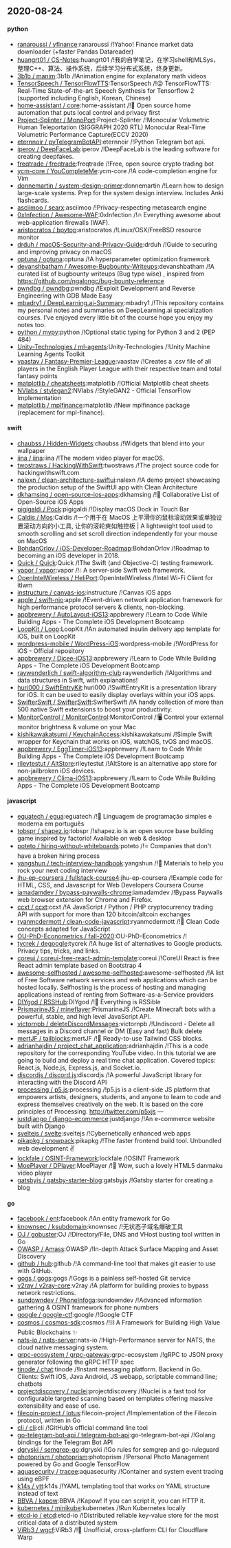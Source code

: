 ## 2020-08-24

#### python
* [ranaroussi / yfinance](https://github.com/ranaroussi/yfinance):ranaroussi /!Yahoo! Finance market data downloader (+faster Pandas Datareader)
* [huangrt01 / CS-Notes](https://github.com/huangrt01/CS-Notes):huangrt01 /!我的自学笔记，在学习shell和MLSys，整理C++、算法、操作系统，后续学习分布式系统，终身更新。
* [3b1b / manim](https://github.com/3b1b/manim):3b1b /!Animation engine for explanatory math videos
* [TensorSpeech / TensorFlowTTS](https://github.com/TensorSpeech/TensorFlowTTS):TensorSpeech /!😝
TensorFlowTTS: Real-Time State-of-the-art Speech Synthesis for Tensorflow 2 (supported including English, Korean, Chinese)
* [home-assistant / core](https://github.com/home-assistant/core):home-assistant /!🏡
Open source home automation that puts local control and privacy first
* [Project-Splinter / MonoPort](https://github.com/Project-Splinter/MonoPort):Project-Splinter /!Monocular Volumetric Human Teleportation (SIGGRAPH 2020 RTL) Monocular Real-Time Volumetric Performance Capture(ECCV 2020)
* [eternnoir / pyTelegramBotAPI](https://github.com/eternnoir/pyTelegramBotAPI):eternnoir /!Python Telegram bot api.
* [iperov / DeepFaceLab](https://github.com/iperov/DeepFaceLab):iperov /!DeepFaceLab is the leading software for creating deepfakes.
* [freqtrade / freqtrade](https://github.com/freqtrade/freqtrade):freqtrade /!Free, open source crypto trading bot
* [ycm-core / YouCompleteMe](https://github.com/ycm-core/YouCompleteMe):ycm-core /!A code-completion engine for Vim
* [donnemartin / system-design-primer](https://github.com/donnemartin/system-design-primer):donnemartin /!Learn how to design large-scale systems. Prep for the system design interview. Includes Anki flashcards.
* [asciimoo / searx](https://github.com/asciimoo/searx):asciimoo /!Privacy-respecting metasearch engine
* [0xInfection / Awesome-WAF](https://github.com/0xInfection/Awesome-WAF):0xInfection /!🔥
Everything awesome about web-application firewalls (WAF).
* [aristocratos / bpytop](https://github.com/aristocratos/bpytop):aristocratos /!Linux/OSX/FreeBSD resource monitor
* [drduh / macOS-Security-and-Privacy-Guide](https://github.com/drduh/macOS-Security-and-Privacy-Guide):drduh /!Guide to securing and improving privacy on macOS
* [optuna / optuna](https://github.com/optuna/optuna):optuna /!A hyperparameter optimization framework
* [devanshbatham / Awesome-Bugbounty-Writeups](https://github.com/devanshbatham/Awesome-Bugbounty-Writeups):devanshbatham /!A curated list of bugbounty writeups (Bug type wise) , inspired from https://github.com/ngalongc/bug-bounty-reference
* [pwndbg / pwndbg](https://github.com/pwndbg/pwndbg):pwndbg /!Exploit Development and Reverse Engineering with GDB Made Easy
* [mbadry1 / DeepLearning.ai-Summary](https://github.com/mbadry1/DeepLearning.ai-Summary):mbadry1 /!This repository contains my personal notes and summaries on DeepLearning.ai specialization courses. I've enjoyed every little bit of the course hope you enjoy my notes too.
* [python / mypy](https://github.com/python/mypy):python /!Optional static typing for Python 3 and 2 (PEP 484)
* [Unity-Technologies / ml-agents](https://github.com/Unity-Technologies/ml-agents):Unity-Technologies /!Unity Machine Learning Agents Toolkit
* [vaastav / Fantasy-Premier-League](https://github.com/vaastav/Fantasy-Premier-League):vaastav /!Creates a .csv file of all players in the English Player League with their respective team and total fantasy points
* [matplotlib / cheatsheets](https://github.com/matplotlib/cheatsheets):matplotlib /!Official Matplotlib cheat sheets
* [NVlabs / stylegan2](https://github.com/NVlabs/stylegan2):NVlabs /!StyleGAN2 - Official TensorFlow Implementation
* [matplotlib / mplfinance](https://github.com/matplotlib/mplfinance):matplotlib /!New mplfinance package (replacement for mpl-finance).

#### swift
* [chaubss / Hidden-Widgets](https://github.com/chaubss/Hidden-Widgets):chaubss /!Widgets that blend into your wallpaper
* [iina / iina](https://github.com/iina/iina):iina /!The modern video player for macOS.
* [twostraws / HackingWithSwift](https://github.com/twostraws/HackingWithSwift):twostraws /!The project source code for hackingwithswift.com
* [nalexn / clean-architecture-swiftui](https://github.com/nalexn/clean-architecture-swiftui):nalexn /!A demo project showcasing the production setup of the SwiftUI app with Clean Architecture
* [dkhamsing / open-source-ios-apps](https://github.com/dkhamsing/open-source-ios-apps):dkhamsing /!📱
Collaborative List of Open-Source iOS Apps
* [pigigaldi / Pock](https://github.com/pigigaldi/Pock):pigigaldi /!Display macOS Dock in Touch Bar
* [Caldis / Mos](https://github.com/Caldis/Mos):Caldis /!一个用于在 MacOS 上平滑你的鼠标滚动效果或单独设置滚动方向的小工具, 让你的滚轮爽如触控板 | A lightweight tool used to smooth scrolling and set scroll direction independently for your mouse on MacOS
* [BohdanOrlov / iOS-Developer-Roadmap](https://github.com/BohdanOrlov/iOS-Developer-Roadmap):BohdanOrlov /!Roadmap to becoming an iOS developer in 2018.
* [Quick / Quick](https://github.com/Quick/Quick):Quick /!The Swift (and Objective-C) testing framework.
* [vapor / vapor](https://github.com/vapor/vapor):vapor /!💧
A server-side Swift web framework.
* [OpenIntelWireless / HeliPort](https://github.com/OpenIntelWireless/HeliPort):OpenIntelWireless /!Intel Wi-Fi Client for itlwm
* [instructure / canvas-ios](https://github.com/instructure/canvas-ios):instructure /!Canvas iOS apps
* [apple / swift-nio](https://github.com/apple/swift-nio):apple /!Event-driven network application framework for high performance protocol servers & clients, non-blocking.
* [appbrewery / AutoLayout-iOS13](https://github.com/appbrewery/AutoLayout-iOS13):appbrewery /!Learn to Code While Building Apps - The Complete iOS Development Bootcamp
* [LoopKit / Loop](https://github.com/LoopKit/Loop):LoopKit /!An automated insulin delivery app template for iOS, built on LoopKit
* [wordpress-mobile / WordPress-iOS](https://github.com/wordpress-mobile/WordPress-iOS):wordpress-mobile /!WordPress for iOS - Official repository
* [appbrewery / Dicee-iOS13](https://github.com/appbrewery/Dicee-iOS13):appbrewery /!Learn to Code While Building Apps - The Complete iOS Development Bootcamp
* [raywenderlich / swift-algorithm-club](https://github.com/raywenderlich/swift-algorithm-club):raywenderlich /!Algorithms and data structures in Swift, with explanations!
* [huri000 / SwiftEntryKit](https://github.com/huri000/SwiftEntryKit):huri000 /!SwiftEntryKit is a presentation library for iOS. It can be used to easily display overlays within your iOS apps.
* [SwifterSwift / SwifterSwift](https://github.com/SwifterSwift/SwifterSwift):SwifterSwift /!A handy collection of more than 500 native Swift extensions to boost your productivity.
* [MonitorControl / MonitorControl](https://github.com/MonitorControl/MonitorControl):MonitorControl /!🖥
Control your external monitor brightness & volume on your Mac
* [kishikawakatsumi / KeychainAccess](https://github.com/kishikawakatsumi/KeychainAccess):kishikawakatsumi /!Simple Swift wrapper for Keychain that works on iOS, watchOS, tvOS and macOS.
* [appbrewery / EggTimer-iOS13](https://github.com/appbrewery/EggTimer-iOS13):appbrewery /!Learn to Code While Building Apps - The Complete iOS Development Bootcamp
* [rileytestut / AltStore](https://github.com/rileytestut/AltStore):rileytestut /!AltStore is an alternative app store for non-jailbroken iOS devices.
* [appbrewery / Clima-iOS13](https://github.com/appbrewery/Clima-iOS13):appbrewery /!Learn to Code While Building Apps - The Complete iOS Development Bootcamp

#### javascript
* [eguatech / egua](https://github.com/eguatech/egua):eguatech /!🦄
Linguagem de programação simples e moderna em português
* [tobspr / shapez.io](https://github.com/tobspr/shapez.io):tobspr /!shapez.io is an open source base building game inspired by factorio! Available on web & desktop
* [poteto / hiring-without-whiteboards](https://github.com/poteto/hiring-without-whiteboards):poteto /!⭐️
Companies that don't have a broken hiring process
* [yangshun / tech-interview-handbook](https://github.com/yangshun/tech-interview-handbook):yangshun /!💯
Materials to help you rock your next coding interview
* [jhu-ep-coursera / fullstack-course4](https://github.com/jhu-ep-coursera/fullstack-course4):jhu-ep-coursera /!Example code for HTML, CSS, and Javascript for Web Developers Coursera Course
* [iamadamdev / bypass-paywalls-chrome](https://github.com/iamadamdev/bypass-paywalls-chrome):iamadamdev /!Bypass Paywalls web browser extension for Chrome and Firefox.
* [ccxt / ccxt](https://github.com/ccxt/ccxt):ccxt /!A JavaScript / Python / PHP cryptocurrency trading API with support for more than 120 bitcoin/altcoin exchanges
* [ryanmcdermott / clean-code-javascript](https://github.com/ryanmcdermott/clean-code-javascript):ryanmcdermott /!🛁
Clean Code concepts adapted for JavaScript
* [OU-PhD-Econometrics / fall-2020](https://github.com/OU-PhD-Econometrics/fall-2020):OU-PhD-Econometrics /!
* [tycrek / degoogle](https://github.com/tycrek/degoogle):tycrek /!A huge list of alternatives to Google products. Privacy tips, tricks, and links.
* [coreui / coreui-free-react-admin-template](https://github.com/coreui/coreui-free-react-admin-template):coreui /!CoreUI React is free React admin template based on Bootstrap 4
* [awesome-selfhosted / awesome-selfhosted](https://github.com/awesome-selfhosted/awesome-selfhosted):awesome-selfhosted /!A list of Free Software network services and web applications which can be hosted locally. Selfhosting is the process of hosting and managing applications instead of renting from Software-as-a-Service providers
* [DIYgod / RSSHub](https://github.com/DIYgod/RSSHub):DIYgod /!🍰
Everything is RSSible
* [PrismarineJS / mineflayer](https://github.com/PrismarineJS/mineflayer):PrismarineJS /!Create Minecraft bots with a powerful, stable, and high level JavaScript API.
* [victornpb / deleteDiscordMessages](https://github.com/victornpb/deleteDiscordMessages):victornpb /!Undiscord - Delete all messages in a Discord channel or DM (Easy and fast) Bulk delete
* [mertJF / tailblocks](https://github.com/mertJF/tailblocks):mertJF /!🎉
Ready-to-use Tailwind CSS blocks.
* [adrianhajdin / project_chat_application](https://github.com/adrianhajdin/project_chat_application):adrianhajdin /!This is a code repository for the corresponding YouTube video. In this tutorial we are going to build and deploy a real time chat application. Covered topics: React.js, Node.js, Express.js, and Socket.io.
* [discordjs / discord.js](https://github.com/discordjs/discord.js):discordjs /!A powerful JavaScript library for interacting with the Discord API
* [processing / p5.js](https://github.com/processing/p5.js):processing /!p5.js is a client-side JS platform that empowers artists, designers, students, and anyone to learn to code and express themselves creatively on the web. It is based on the core principles of Processing. http://twitter.com/p5xjs —
* [justdjango / django-ecommerce](https://github.com/justdjango/django-ecommerce):justdjango /!An e-commerce website built with Django
* [sveltejs / svelte](https://github.com/sveltejs/svelte):sveltejs /!Cybernetically enhanced web apps
* [pikapkg / snowpack](https://github.com/pikapkg/snowpack):pikapkg /!The faster frontend build tool. Unbundled web development
✌️
* [lockfale / OSINT-Framework](https://github.com/lockfale/OSINT-Framework):lockfale /!OSINT Framework
* [MoePlayer / DPlayer](https://github.com/MoePlayer/DPlayer):MoePlayer /!🍭
Wow, such a lovely HTML5 danmaku video player
* [gatsbyjs / gatsby-starter-blog](https://github.com/gatsbyjs/gatsby-starter-blog):gatsbyjs /!Gatsby starter for creating a blog

#### go
* [facebook / ent](https://github.com/facebook/ent):facebook /!An entity framework for Go
* [knownsec / ksubdomain](https://github.com/knownsec/ksubdomain):knownsec /!无状态子域名爆破工具
* [OJ / gobuster](https://github.com/OJ/gobuster):OJ /!Directory/File, DNS and VHost busting tool written in Go
* [OWASP / Amass](https://github.com/OWASP/Amass):OWASP /!In-depth Attack Surface Mapping and Asset Discovery
* [github / hub](https://github.com/github/hub):github /!A command-line tool that makes git easier to use with GitHub.
* [gogs / gogs](https://github.com/gogs/gogs):gogs /!Gogs is a painless self-hosted Git service
* [v2ray / v2ray-core](https://github.com/v2ray/v2ray-core):v2ray /!A platform for building proxies to bypass network restrictions.
* [sundowndev / PhoneInfoga](https://github.com/sundowndev/PhoneInfoga):sundowndev /!Advanced information gathering & OSINT framework for phone numbers
* [google / google-ctf](https://github.com/google/google-ctf):google /!Google CTF
* [cosmos / cosmos-sdk](https://github.com/cosmos/cosmos-sdk):cosmos /!⛓️
A Framework for Building High Value Public Blockchains
✨
* [nats-io / nats-server](https://github.com/nats-io/nats-server):nats-io /!High-Performance server for NATS, the cloud native messaging system.
* [grpc-ecosystem / grpc-gateway](https://github.com/grpc-ecosystem/grpc-gateway):grpc-ecosystem /!gRPC to JSON proxy generator following the gRPC HTTP spec
* [tinode / chat](https://github.com/tinode/chat):tinode /!Instant messaging platform. Backend in Go. Clients: Swift iOS, Java Android, JS webapp, scriptable command line; chatbots
* [projectdiscovery / nuclei](https://github.com/projectdiscovery/nuclei):projectdiscovery /!Nuclei is a fast tool for configurable targeted scanning based on templates offering massive extensibility and ease of use.
* [filecoin-project / lotus](https://github.com/filecoin-project/lotus):filecoin-project /!Implementation of the Filecoin protocol, written in Go
* [cli / cli](https://github.com/cli/cli):cli /!GitHub’s official command line tool
* [go-telegram-bot-api / telegram-bot-api](https://github.com/go-telegram-bot-api/telegram-bot-api):go-telegram-bot-api /!Golang bindings for the Telegram Bot API
* [dgryski / semgrep-go](https://github.com/dgryski/semgrep-go):dgryski /!Go rules for semgrep and go-ruleguard
* [photoprism / photoprism](https://github.com/photoprism/photoprism):photoprism /!Personal Photo Management powered by Go and Google TensorFlow
* [aquasecurity / tracee](https://github.com/aquasecurity/tracee):aquasecurity /!Container and system event tracing using eBPF
* [k14s / ytt](https://github.com/k14s/ytt):k14s /!YAML templating tool that works on YAML structure instead of text
* [BBVA / kapow](https://github.com/BBVA/kapow):BBVA /!Kapow! If you can script it, you can HTTP it.
* [kubernetes / minikube](https://github.com/kubernetes/minikube):kubernetes /!Run Kubernetes locally
* [etcd-io / etcd](https://github.com/etcd-io/etcd):etcd-io /!Distributed reliable key-value store for the most critical data of a distributed system
* [ViRb3 / wgcf](https://github.com/ViRb3/wgcf):ViRb3 /!🚤
Unofficial, cross-platform CLI for Cloudflare Warp
